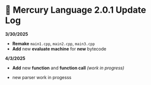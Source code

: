 
# **📜 Mercury Language 2.0.1 Update Log**
**3/30/2025**
  - **Remake** ```main1.cpp```, ```main2.cpp```, ```main3.cpp```
  - **Add** new **evaluate machine** for **new** bytecode
  
**4/3/2025**
  - **Add** new **function** and **function call** *(work in progress)*

- new parser work in progesss
